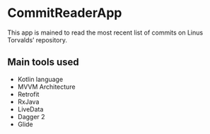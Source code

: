 # CommitReaderApp
This app is mained to read the most recent list of commits on Linus Torvalds’ repository. 
## Main tools used
- Kotlin language
- MVVM Architecture
- Retrofit
- RxJava
- LiveData
- Dagger 2
- Glide
